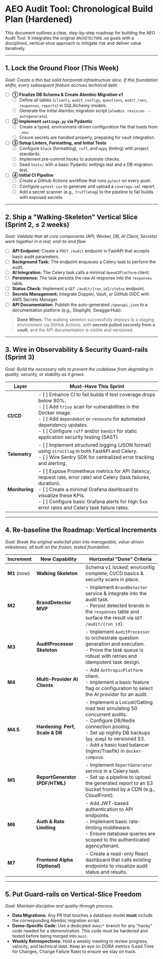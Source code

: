 # AEO Audit Tool: Chronological Build Plan (Hardened)

This document outlines a clear, step-by-step roadmap for building the AEO Audit Tool. It integrates the original `ARCHITECTURE.md` goals with a disciplined, vertical-slice approach to mitigate risk and deliver value iteratively.

---

## 1. Lock the Ground Floor (This Week)

*Goal: Create a thin but solid horizontal infrastructure slice. If this foundation shifts, every subsequent feature accrues technical debt.*

- [ ] **① Finalize DB Schema & Create Alembic Migration v1**
  - [ ] Define all tables (`clients`, `audit_configs`, `questions`, `audit_runs`, `responses`, `reports`) in SQLAlchemy models.
  - [ ] Generate the initial Alembic migration script (`alembic revision --autogenerate`).
- [ ] **② Implement `settings.py` via Pydantic**
  - [ ] Create a typed, environment-driven configuration file that loads from `.env`.
  - [ ] Ensure secrets are handled properly, preparing for vault integration.
- [ ] **③ Setup Linters, Formatting, and Initial Tests**
  - [ ] Configure `black` (formatting), `ruff`, and `mypy` (linting) with project standards.
  - [ ] Implement pre-commit hooks to automate checks.
  - [ ] Seed `tests/` with a basic Pydantic settings test and a DB migration test.
- [ ] **④ Initial CI Pipeline**
  - [ ] Create a GitHub Actions workflow that runs `pytest` on every push.
  - [ ] Configure `pytest-cov` to generate and upload a `coverage.xml` report.
  - [ ] Add a secret scanner (e.g., `trufflehog`) to the pipeline to fail builds with exposed secrets.

---

## 2. Ship a "Walking-Skeleton" Vertical Slice (Sprint 2, ≤ 2 weeks)

*Goal: Validate that all core components (API, Worker, DB, AI Client, Secrets) work together in a real, end-to-end flow.*

- [ ] **API Endpoint:** Create a `POST /audit` endpoint in FastAPI that accepts basic audit parameters.
- [ ] **Background Task:** The endpoint enqueues a Celery task to perform the audit.
- [ ] **AI Integration:** The Celery task calls a minimal `OpenAIPlatform` client.
- [ ] **Persistence:** The task persists the raw AI response into the `responses` table.
- [ ] **Status Check:** Implement a `GET /audit/{run_id}/status` endpoint.
- [ ] **Secrets Management:** Integrate Doppler, Vault, or GitHub OIDC with AWS Secrets Manager.
- [ ] **API Documentation:** Publish the auto-generated `/openapi.json` to a documentation platform (e.g., Stoplight, SwaggerHub).

> **Done When:** The walking skeleton successfully deploys to a staging environment via GitHub Actions, with **secrets pulled securely from a vault**, and the API documentation is visible and versioned.

---

## 3. Wire in Observability & Security Guard-rails (Sprint 3)

*Goal: Build the necessary rails to prevent the codebase from degrading in quality, security, or stability as it grows.*

| Layer | Must-Have This Sprint |
| --- | --- |
| **CI/CD** | - [ ] Enhance CI to fail builds if test coverage drops below 80%. <br> - [ ] Add `trivy` scan for vulnerabilities in the Docker image. <br> - [ ] Add `dependabot` or `renovate` for automated dependency updates. <br> - [ ] Configure `ruff` and/or `bandit` for static application security testing (SAST). |
| **Telemetry** | - [ ] Implement structured logging (JSON format) using `structlog` in both FastAPI and Celery. <br> - [ ] Wire Sentry SDK for centralized error tracking and alerting. |
| **Monitoring**| - [ ] Expose Prometheus metrics for API (latency, request rate, error rate) and Celery (task failures, duration). <br> - [ ] Create a minimal Grafana dashboard to visualize these KPIs. <br> - [ ] Configure basic Grafana alerts for high 5xx error rates and Celery task failure rates. |

---

## 4. Re-baseline the Roadmap: Vertical Increments

*Goal: Break the original waterfall plan into manageable, value-driven milestones, all built on the frozen, tested foundation.*

| Increment | New Capability | Horizontal “Done” Criteria |
| --- | --- | --- |
| **M1** (now) | **Walking Skeleton** | Schema v1 locked; env/config complete; CI/CD basics & security scans in place. |
| **M2** | **BrandDetector MVP** | - Implement `BrandDetector` service & integrate into the audit task. <br> - Persist detected brands in the `responses` table and surface the result via `GET /audit/{run_id}`. |
| **M3** | **AuditProcessor Skeleton** | - Implement `AuditProcessor` to orchestrate question generation and execution. <br> - Prove the task queue is robust with retries and idempotent task design. |
| **M4** | **Multi-Provider AI Clients** | - Add `AnthropicPlatform` client. <br> - Implement a basic feature flag or configuration to select the AI provider for an audit. |
| **M4.5**|**Hardening: Perf, Scale & DR**| - Implement a Locust/Gatling load test simulating 50 concurrent audits. <br> - Configure DB/Redis connection pooling. <br> - Set up nightly DB backups (`pg_dump`) to versioned S3. <br> - Add a basic load balancer (nginx/Traefik) in `docker-compose`. |
| **M5** | **ReportGenerator (PDF/HTML)** | - Implement `ReportGenerator` service in a Celery task. <br> - Set up a pipeline to upload the generated report to an S3 bucket fronted by a CDN (e.g., CloudFront). |
| **M6** | **Auth & Rate Limiting** | - Add JWT-based authentication to API endpoints. <br> - Implement basic rate-limiting middleware. <br> - Ensure database queries are scoped to the authenticated agency/tenant. |
| **M7** | **Frontend Alpha (Optional)**| - Create a read-only React dashboard that calls existing endpoints to visualize audit status and results. |

---

## 5. Put Guard-rails on Vertical-Slice Freedom

*Goal: Maintain discipline and quality through process.*

- **Data Migrations:** Any PR that touches a database model **must** include the corresponding Alembic migration script.
- **Demo-Specific Code:** Use a dedicated `demo/*` branch for any "hacky" code needed for a demonstration. This code must be hardened and tested before being merged into `main`.
- **Weekly Retrospectives:** Hold a weekly meeting to review progress, velocity, and technical debt. Keep an eye on DORA metrics (Lead Time for Changes, Change Failure Rate) to ensure we stay on track.
